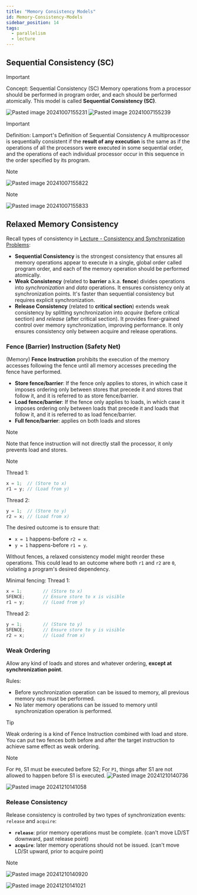 ```yaml
---
title: "Memory Consistency Models"
id: Memory-Consistency-Models
sidebar_position: 14
tags:
  - parallelism
  - lecture
---
```


## Sequential Consistency (SC)

> [!IMPORTANT]
> Concept: Sequential Consistency (SC)
> Memory operations from a processor should be performed in program order, and each should be performed atomically. This model is called **Sequential Consistency (SC)**.

![Pasted image 20241007155231](./imgs/Pasted%20image%2020241007155231.png)
![Pasted image 20241007155239](./imgs/Pasted%20image%2020241007155239.png)

> [!IMPORTANT]
> Definition: Lamport's Definition of Sequential Consistency
> A multiprocessor is sequentially consistent if the **result of any execution** is the same as if the operations of all the processors were executed in some sequential order, and the operations of each individual processor occur in this sequence in the order specified by its program.

> [!NOTE]
> ![Pasted image 20241007155822](./imgs/Pasted%20image%2020241007155822.png)

> [!NOTE]
> ![Pasted image 20241007155833](./imgs/Pasted%20image%2020241007155833.png)

## Relaxed Memory Consistency

Recall types of consistency in [Lecture - Consistency and Synchronization Problems](Lecture%20-%20Consistency%20and%20Synchronization%20Problems.md):

- **Sequential Consistency** is the strongest consistency that ensures all memory operations appear to execute in a single, global order called program order, and each of the memory operation should be performed atomically.
- **Weak Consistency** (related to **barrier** a.k.a. **fence**) divides operations into _synchronization_ and _data_ operations. It ensures consistency only at synchronization points. It's faster than sequential consistency but requires explicit synchronization.
- **Release Consistency** (related to **critical section**) extends weak consistency by splitting synchronization into _acquire_ (before critical section) and _release_ (after critical section). It provides finer-grained control over memory synchronization, improving performance. It only ensures consistency only between acquire and release operations.

### Fence (Barrier) Instruction (Safety Net)

(Memory) **Fence Instruction** prohibits the execution of the memory accesses following the fence until all memory accesses preceding the fence have performed.

- **Store fence/barrier**: If the fence only applies to stores, in which case it imposes ordering only between stores that precede it and stores that follow it, and it is referred to as store fence/barrier.
- **Load fence/barrier**: If the fence only applies to loads, in which case it imposes ordering only between loads that precede it and loads that follow it, and it is referred to as load fence/barrier.
- **Full fence/barrier**: applies on both loads and stores

> [!NOTE]
> Note that fence instruction will not directly stall the processor, it only prevents load and stores.

> [!NOTE]
> Thread 1:
>
> ```c
> x = 1;  // (Store to x)
> r1 = y; // (Load from y)
> ```
>
> Thread 2:
>
> ```c
> y = 1;  // (Store to y)
> r2 = x; // (Load from x)
> ```
>
> The desired outcome is to ensure that:
>
> - `x = 1` happens-before `r2 = x`.
> - `y = 1` happens-before `r1 = y`.
>
> Without fences, a relaxed consistency model might reorder these operations. This could lead to an outcome where both `r1` and `r2` are `0`, violating a program's desired dependency.
>
> Minimal fencing:
> Thread 1:
>
> ```c
> x = 1;        // (Store to x)
> SFENCE;       // Ensure store to x is visible
> r1 = y;       // (Load from y)
> ```
>
> Thread 2:
>
> ```c
> y = 1;        // (Store to y)
> SFENCE;       // Ensure store to y is visible
> r2 = x;       // (Load from x)
> ```

### Weak Ordering

Allow any kind of loads and stores and whatever ordering, **except at synchronization point**.

Rules:

- Before synchronization operation can be issued to memory, all previous memory ops must be performed.
- No later memory operations can be issued to memory until synchronization operation is performed.

> [!TIP]
> Weak ordering is a kind of Fence Instruction combined with load and store.
> You can put two fences both before and after the target instruction to achieve same effect as weak ordering.

> [!NOTE]
> For `P0`, S1 must be executed before S2; For `P1`, things after S1 are not allowed to happen before S1 is executed.
> ![Pasted image 20241210140736](./imgs/Pasted%20image%2020241210140736.png)

![Pasted image 20241210141058](./imgs/Pasted%20image%2020241210141058.png)

### Release Consistency

Release consistency is controlled by two types of synchronization events: `release` and `acquire`:

- **`release`**: prior memory operations must be complete. (can't move LD/ST downward, past release point)
- **`acquire`**: later memory operations should not be issued. (can't move LD/St upward, prior to acquire point)

> [!NOTE]
> ![Pasted image 20241210140920](./imgs/Pasted%20image%2020241210140920.png)

![Pasted image 20241210141021](./imgs/Pasted%20image%2020241210141021.png)
